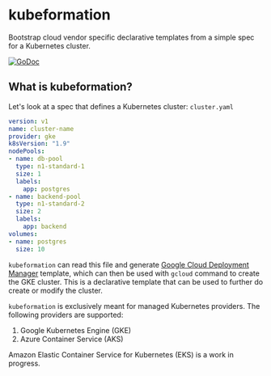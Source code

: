 # kubeformation

Bootstrap cloud vendor specific declarative templates from a simple spec for a Kubernetes cluster.

[![GoDoc](https://godoc.org/github.com/hasura/kubeformation?status.svg)](https://godoc.org/github.com/hasura/kubeformation) 

## What is kubeformation?

Let's look at a spec that defines a Kubernetes cluster: `cluster.yaml`

```yaml
version: v1
name: cluster-name
provider: gke
k8sVersion: "1.9"
nodePools:
- name: db-pool
  type: n1-standard-1
  size: 1
  labels:
    app: postgres
- name: backend-pool
  type: n1-standard-2
  size: 2
  labels:
    app: backend
volumes:
- name: postgres
  size: 10
```

`kubeformation` can read this file and generate [Google Cloud Deployment
Manager](https://cloud.google.com/deployment-manager/) template, which can then
be used with `gcloud` command to create the GKE cluster. This is a declarative
template that can be used to further do create or modify the cluster.

`kubeformation` is exclusively meant for managed Kubernetes providers. The
following providers are supported:

1. Google Kubernetes Engine (GKE)
2. Azure Container Service (AKS)

Amazon Elastic Container Service for Kubernetes (EKS) is a work in progress.
